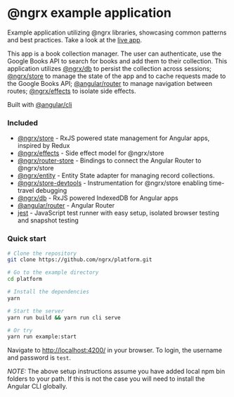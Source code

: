 # @ngrx example application

Example application utilizing @ngrx libraries, showcasing common patterns and best practices.
Take a look at the [live app](https://ngrx.github.io/platform/example-app/).

This app is a book collection manager. The user can authenticate, use the Google Books API to search for
books and add them to their collection. This application utilizes [@ngrx/db](https://github.com/ngrx/db)
to persist the collection across sessions; [@ngrx/store](../docs/store/README.md) to manage
the state of the app and to cache requests made to the Google Books API;
[@angular/router](https://github.com/angular/angular) to manage navigation between routes;
[@ngrx/effects](../docs/effects/README.md) to isolate side effects.

Built with [@angular/cli](https://github.com/angular/angular-cli)

### Included
 - [@ngrx/store](../docs/store/README.md) - RxJS powered state management for Angular apps, inspired by Redux
 - [@ngrx/effects](../docs/effects/README.md) - Side effect model for @ngrx/store
 - [@ngrx/router-store](../docs/router-store/README.md) - Bindings to connect the Angular Router to @ngrx/store
 - [@ngrx/entity](../docs/entity/README.md) - Entity State adapter for managing record collections.
 - [@ngrx/store-devtools](../docs/store-devtools/README.md) - Instrumentation for @ngrx/store enabling time-travel debugging
 - [@ngrx/db](https://github.com/ngrx/db) - RxJS powered IndexedDB for Angular apps
 - [@angular/router](https://github.com/angular/angular) - Angular Router
 - [jest](https://facebook.github.io/jest/) - JavaScript test runner with easy setup, isolated browser testing and snapshot testing

### Quick start

```bash
# Clone the repository
git clone https://github.com/ngrx/platform.git

# Go to the example directory
cd platform

# Install the dependencies
yarn

# Start the server
yarn run build && yarn run cli serve

# Or try
yarn run example:start
```

Navigate to [http://localhost:4200/](http://localhost:4200/) in your browser. To login, the username and password is `test`.
 

_NOTE:_ The above setup instructions assume you have added local npm bin folders to your path.
If this is not the case you will need to install the Angular CLI globally.
